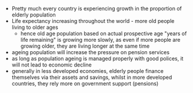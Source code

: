 - Pretty much every country is experiencing growth in the proportion of elderly population
- Life expectancy increasing throughout the world - more old people living to older ages
	- hence old age population based on actual prospective age "years of life remaining" is growing more slowly, as even if more people are growing older, they are living longer at the same time
- ageing population will increase the pressure on pension services
- as long as population ageing is managed properly with good polices, it will not lead to economic decline
- generally in less developed economies, elderly people finance themselves via their assets and savings, whilst in more developed countries, they rely more on government support (pensions)